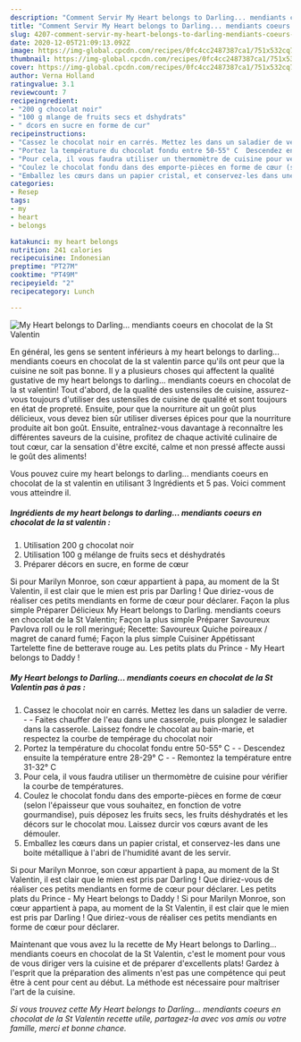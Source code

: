```yaml
---
description: "Comment Servir My Heart belongs to Darling... mendiants coeurs en chocolat de la St Valentin"
title: "Comment Servir My Heart belongs to Darling... mendiants coeurs en chocolat de la St Valentin"
slug: 4207-comment-servir-my-heart-belongs-to-darling-mendiants-coeurs-en-chocolat-de-la-st-valentin
date: 2020-12-05T21:09:13.092Z
image: https://img-global.cpcdn.com/recipes/0fc4cc2487387ca1/751x532cq70/my-heart-belongs-to-darling-mendiants-coeurs-en-chocolat-de-la-st-valentin-photo-principale-de-la-recette.jpg
thumbnail: https://img-global.cpcdn.com/recipes/0fc4cc2487387ca1/751x532cq70/my-heart-belongs-to-darling-mendiants-coeurs-en-chocolat-de-la-st-valentin-photo-principale-de-la-recette.jpg
cover: https://img-global.cpcdn.com/recipes/0fc4cc2487387ca1/751x532cq70/my-heart-belongs-to-darling-mendiants-coeurs-en-chocolat-de-la-st-valentin-photo-principale-de-la-recette.jpg
author: Verna Holland
ratingvalue: 3.1
reviewcount: 7
recipeingredient:
- "200 g chocolat noir"
- "100 g mlange de fruits secs et dshydrats"
- " dcors en sucre en forme de cur"
recipeinstructions:
- "Cassez le chocolat noir en carrés. Mettez les dans un saladier de verre.  Faites chauffer de l&#39;eau dans une casserole, puis plongez le saladier dans la casserole. Laissez fondre le chocolat au bain-marie, et respectez la courbe de tempérage du chocolat noir"
- "Portez la température du chocolat fondu entre 50-55° C  Descendez ensuite la température entre 28-29° C  Remontez la température entre 31-32° C"
- "Pour cela, il vous faudra utiliser un thermomètre de cuisine pour vérifier la courbe de températures."
- "Coulez le chocolat fondu dans des emporte-pièces en forme de cœur (selon l&#39;épaisseur que vous souhaitez, en fonction de votre gourmandise), puis déposez les fruits secs, les fruits déshydratés et les décors sur le chocolat mou. Laissez durcir vos cœurs avant de les démouler."
- "Emballez les cœurs dans un papier cristal, et conservez-les dans une boite métallique à l&#39;abri de l&#39;humidité avant de les servir."
categories:
- Resep
tags:
- my
- heart
- belongs

katakunci: my heart belongs 
nutrition: 241 calories
recipecuisine: Indonesian
preptime: "PT27M"
cooktime: "PT49M"
recipeyield: "2"
recipecategory: Lunch

---
```



![My Heart belongs to Darling... mendiants coeurs en chocolat de la St Valentin](https://img-global.cpcdn.com/recipes/0fc4cc2487387ca1/751x532cq70/my-heart-belongs-to-darling-mendiants-coeurs-en-chocolat-de-la-st-valentin-photo-principale-de-la-recette.jpg)

En général, les gens se sentent inférieurs à my heart belongs to darling... mendiants coeurs en chocolat de la st valentin parce qu'ils ont peur que la cuisine ne soit pas bonne. Il y a plusieurs choses qui affectent la qualité gustative de my heart belongs to darling... mendiants coeurs en chocolat de la st valentin! Tout d'abord, de la qualité des ustensiles de cuisine, assurez-vous toujours d'utiliser des ustensiles de cuisine de qualité et sont toujours en état de propreté. Ensuite, pour que la nourriture ait un goût plus délicieux, vous devez bien sûr utiliser diverses épices pour que la nourriture produite ait bon goût. Ensuite, entraînez-vous davantage à reconnaître les différentes saveurs de la cuisine, profitez de chaque activité culinaire de tout cœur, car la sensation d'être excité, calme et non pressé affecte aussi le goût des aliments!

<!--inarticleads1-->

Vous pouvez cuire my heart belongs to darling... mendiants coeurs en chocolat de la st valentin en utilisant 3 Ingrédients et 5 pas. Voici comment vous atteindre il.

##### Ingrédients de my heart belongs to darling... mendiants coeurs en chocolat de la st valentin :

1. Utilisation 200 g chocolat noir
1. Utilisation 100 g mélange de fruits secs et déshydratés
1. Préparer  décors en sucre, en forme de cœur


Si pour Marilyn Monroe, son cœur appartient à papa, au moment de la St Valentin, il est clair que le mien est pris par Darling ! Que diriez-vous de réaliser ces petits mendiants en forme de cœur pour déclarer. Façon la plus simple Préparer Délicieux My Heart belongs to Darling. mendiants coeurs en chocolat de la St Valentin; Façon la plus simple Préparer Savoureux Pavlova roll ou le roll meringué; Recette: Savoureux Quiche poireaux / magret de canard fumé; Façon la plus simple Cuisiner Appétissant Tartelette fine de betterave rouge au. Les petits plats du Prince - My Heart belongs to Daddy ! 

<!--inarticleads2-->

##### My Heart belongs to Darling... mendiants coeurs en chocolat de la St Valentin pas à pas :

1. Cassez le chocolat noir en carrés. Mettez les dans un saladier de verre. -  - Faites chauffer de l&#39;eau dans une casserole, puis plongez le saladier dans la casserole. Laissez fondre le chocolat au bain-marie, et respectez la courbe de tempérage du chocolat noir
1. Portez la température du chocolat fondu entre 50-55° C -  - Descendez ensuite la température entre 28-29° C -  - Remontez la température entre 31-32° C
1. Pour cela, il vous faudra utiliser un thermomètre de cuisine pour vérifier la courbe de températures.
1. Coulez le chocolat fondu dans des emporte-pièces en forme de cœur (selon l&#39;épaisseur que vous souhaitez, en fonction de votre gourmandise), puis déposez les fruits secs, les fruits déshydratés et les décors sur le chocolat mou. Laissez durcir vos cœurs avant de les démouler.
1. Emballez les cœurs dans un papier cristal, et conservez-les dans une boite métallique à l&#39;abri de l&#39;humidité avant de les servir.


Si pour Marilyn Monroe, son cœur appartient à papa, au moment de la St Valentin, il est clair que le mien est pris par Darling ! Que diriez-vous de réaliser ces petits mendiants en forme de cœur pour déclarer. Les petits plats du Prince - My Heart belongs to Daddy ! Si pour Marilyn Monroe, son cœur appartient à papa, au moment de la St Valentin, il est clair que le mien est pris par Darling ! Que diriez-vous de réaliser ces petits mendiants en forme de cœur pour déclarer. 

<!--inarticleads1-->

<p>
Maintenant que vous avez lu la recette de My Heart belongs to Darling... mendiants coeurs en chocolat de la St Valentin, c'est le moment pour vous de vous diriger vers la cuisine et de préparer d'excellents plats! Gardez à l'esprit que la préparation des aliments n'est pas une compétence qui peut être à cent pour cent au début. La méthode est nécessaire pour maîtriser l'art de la cuisine.
</p>

<p>
<i>Si vous trouvez cette My Heart belongs to Darling... mendiants coeurs en chocolat de la St Valentin recette utile, partagez-la avec vos amis ou votre famille, merci et bonne chance.</i>
</p>
